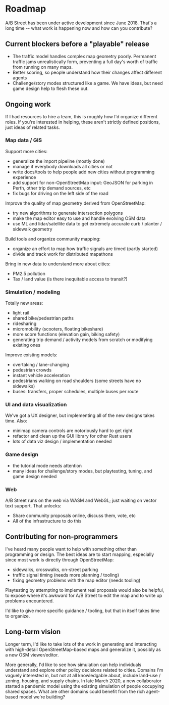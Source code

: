 # Roadmap

A/B Street has been under active development since June 2018. That's a long time
-- what work is happening now and how can you contribute?

## Current blockers before a "playable" release

- The traffic model handles complex map geometry poorly. Permanent traffic jams
  unrealistically form, preventing a full day's worth of traffic from running on
  many maps.
- Better scoring, so people understand how their changes affect different agents
- Challenge/story modes structured like a game. We have ideas, but need game
  design help to flesh these out.

## Ongoing work

If I had resources to hire a team, this is roughly how I'd organize different
roles. If you're interested in helping, these aren't strictly defined positions,
just ideas of related tasks.

### Map data / GIS

Support more cities:

- generalize the import pipeline (mostly done)
- manage if everybody downloads all cities or not
- write docs/tools to help people add new cities without programming experience
- add support for non-OpenStreetMap input: GeoJSON for parking in Perth, other
  trip demand sources, etc
- fix bugs for driving on the left side of the road

Improve the quality of map geometry derived from OpenStreetMap:

- try new algorithms to generate intersection polygons
- make the map editor easy to use and handle evolving OSM data
- use ML and lidar/satellite data to get extremely accurate curb / planter /
  sidewalk geometry

Build tools and organize community mapping:

- organize an effort to map how traffic signals are timed (partly started)
- divide and track work for distributed mapathons

Bring in new data to understand more about cities:

- PM2.5 pollution
- Tax / land value (is there inequitable access to transit?)

### Simulation / modeling

Totally new areas:

- light rail
- shared bike/pedestrian paths
- ridesharing
- micromobility (scooters, floating bikeshare)
- more score functions (elevation gain, biking safety)
- generating trip demand / activity models from scratch or modifying existing
  ones

Improve existing models:

- overtaking / lane-changing
- pedestrian crowds
- instant vehicle acceleration
- pedestrians walking on road shoulders (some streets have no sidewalks)
- buses: transfers, proper schedules, multiple buses per route

### UI and data visualization

We've got a UX designer, but implementing all of the new designs takes time.
Also:

- minimap camera controls are notoriously hard to get right
- refactor and clean up the GUI library for other Rust users
- lots of data viz design / implementation needed

### Game design

- the tutorial mode needs attention
- many ideas for challenge/story modes, but playtesting, tuning, and game design
  needed

### Web

A/B Street runs on the web via WASM and WebGL; just waiting on vector text
support. That unlocks:

- Share community proposals online, discuss them, vote, etc
- All of the infrastructure to do this

## Contributing for non-programmers

I've heard many people want to help with something other than programming or
design. The best ideas are to start mapping, especially since most work is
directly through OpenStreetMap:

- sidewalks, crosswalks, on-street parking
- traffic signal timing (needs more planning / tooling)
- fixing geometry problems with the map editor (needs tooling)

Playtesting by attempting to implement real proposals would also be helpful, to
expose where it's awkward for A/B Street to edit the map and to write up
problems encountered.

I'd like to give more specific guidance / tooling, but that in itself takes time
to organize.

## Long-term vision

Longer term, I'd like to take lots of the work in generating and interacting
with high-detail OpenStreetMap-based maps and generalize it, possibly as a new
OSM viewer/editor.

More generally, I'd like to see how simulation can help individuals understand
and explore other policy decisions related to cities. Domains I'm vaguely
interested in, but not at all knowledgable about, include land-use / zoning,
housing, and supply chains. In late March 2020, a new collaborator started a
pandemic model using the existing simulation of people occupying shared spaces.
What are other domains could benefit from the rich agent-based model we're
building?

